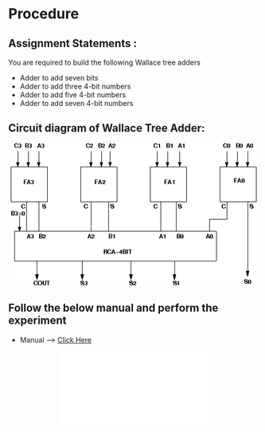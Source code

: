 # Procedure


## Assignment Statements :
You are required to build the following Wallace tree adders

- Adder to add seven bits
- Adder to add three 4-bit numbers
- Adder to add five 4-bit numbers
- Adder to add seven 4-bit numbers

## Circuit diagram of Wallace Tree Adder:

<center>
<img src='./images/Img4.png'>
</center>

## Follow the below manual and perform the experiment

- Manual --> [Click Here](./simulation/coavlNew.pdf)

<center>
<embed src="./simulation/coavlNew.pdf" type="application/pdf">
</center>

